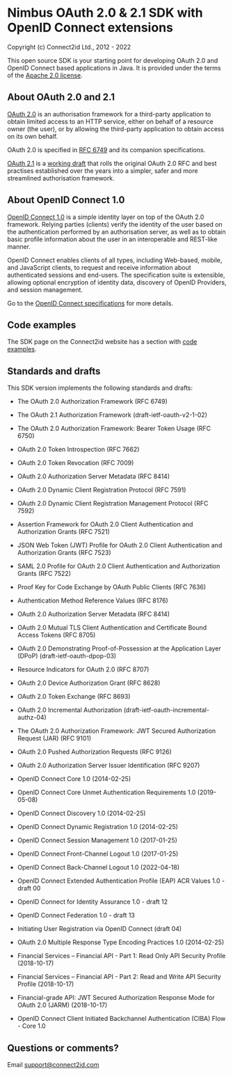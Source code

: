 # Nimbus OAuth 2.0 & 2.1 SDK with OpenID Connect extensions

Copyright (c) Connect2id Ltd., 2012 - 2022

This open source SDK is your starting point for developing OAuth 2.0 and OpenID
Connect based applications in Java. It is provided under the terms of the 
[Apache 2.0 license](https://www.apache.org/licenses/LICENSE-2.0).

## About OAuth 2.0 and 2.1

[OAuth 2.0](https://connect2id.com/learn/oauth-2) is an authorisation framework 
for a third-party application to obtain limited access to an HTTP service, 
either on behalf of a resource owner (the user), or by allowing the third-party 
application to obtain access on its own behalf.

OAuth 2.0 is specified in [RFC 6749](http://tools.ietf.org/html/rfc6749) and 
its companion specifications.

[OAuth 2.1](https://connect2id.com/learn/oauth-2-1) is a [working 
draft](https://tools.ietf.org/html/draft-ietf-oauth-v2-1-02) that rolls the 
original OAuth 2.0 RFC and best practises established over the years into a 
simpler, safer and more streamlined authorisation framework.


## About OpenID Connect 1.0

[OpenID Connect 1.0](https://connect2id.com/learn/openid-connect) is a simple 
identity layer on top of the OAuth 2.0 framework. Relying parties (clients) 
verify the identity of the user based on the authentication performed by an 
authorisation server, as well as to obtain basic profile information about the 
user in an interoperable and REST-like manner.

OpenID Connect enables clients of all types, including Web-based, mobile, and 
JavaScript clients, to request and receive information about authenticated 
sessions and end-users. The specification suite is extensible, allowing 
optional encryption of identity data, discovery of OpenID Providers, and 
session management.

Go to the [OpenID Connect specifications](http://openid.net/connect/) for more 
details.


## Code examples

The SDK page on the Connect2id website has a section with [code
examples](https://connect2id.com/products/nimbus-oauth-openid-connect-sdk/examples).  


## Standards and drafts

This SDK version implements the following standards and drafts:

* The OAuth 2.0 Authorization Framework (RFC 6749)

* The OAuth 2.1 Authorization Framework (draft-ietf-oauth-v2-1-02)

* The OAuth 2.0 Authorization Framework: Bearer Token Usage (RFC 6750)

* OAuth 2.0 Token Introspection (RFC 7662)

* OAuth 2.0 Token Revocation (RFC 7009)

* OAuth 2.0 Authorization Server Metadata (RFC 8414)

* OAuth 2.0 Dynamic Client Registration Protocol (RFC 7591)

* OAuth 2.0 Dynamic Client Registration Management Protocol (RFC 7592)

* Assertion Framework for OAuth 2.0 Client Authentication and Authorization
  Grants (RFC 7521)

* JSON Web Token (JWT) Profile for OAuth 2.0 Client Authentication and
  Authorization Grants (RFC 7523)

* SAML 2.0 Profile for OAuth 2.0 Client Authentication and Authorization
  Grants (RFC 7522)

* Proof Key for Code Exchange by OAuth Public Clients (RFC 7636)

* Authentication Method Reference Values (RFC 8176)

* OAuth 2.0 Authorization Server Metadata (RFC 8414)

* OAuth 2.0 Mutual TLS Client Authentication and Certificate Bound Access
  Tokens (RFC 8705)

* OAuth 2.0 Demonstrating Proof-of-Possession at the Application Layer
  (DPoP) (draft-ietf-oauth-dpop-03)

* Resource Indicators for OAuth 2.0 (RFC 8707)

* OAuth 2.0 Device Authorization Grant (RFC 8628)

* OAuth 2.0 Token Exchange (RFC 8693)

* OAuth 2.0 Incremental Authorization (draft-ietf-oauth-incremental-authz-04)

* The OAuth 2.0 Authorization Framework: JWT Secured Authorization Request 
  (JAR) (RFC 9101)

* OAuth 2.0 Pushed Authorization Requests (RFC 9126)

* OAuth 2.0 Authorization Server Issuer Identification (RFC 9207)

* OpenID Connect Core 1.0 (2014-02-25)

* OpenID Connect Core Unmet Authentication Requirements 1.0 (2019-05-08)

* OpenID Connect Discovery 1.0 (2014-02-25)

* OpenID Connect Dynamic Registration 1.0 (2014-02-25)

* OpenID Connect Session Management 1.0 (2017-01-25)

* OpenID Connect Front-Channel Logout 1.0 (2017-01-25)

* OpenID Connect Back-Channel Logout 1.0 (2022-04-18)

* OpenID Connect Extended Authentication Profile (EAP) ACR Values 1.0 -
  draft 00

* OpenID Connect for Identity Assurance 1.0 - draft 12

* OpenID Connect Federation 1.0 - draft 13

* Initiating User Registration via OpenID Connect (draft 04)

* OAuth 2.0 Multiple Response Type Encoding Practices 1.0 (2014-02-25)

* Financial Services – Financial API - Part 1: Read Only API Security
  Profile (2018-10-17)

* Financial Services – Financial API - Part 2: Read and Write API Security
  Profile (2018-10-17)

* Financial-grade API: JWT Secured Authorization Response Mode for OAuth
  2.0 (JARM) (2018-10-17)

* OpenID Connect Client Initiated Backchannel Authentication (CIBA) Flow - 
  Core 1.0


## Questions or comments? 

Email support@connect2id.com